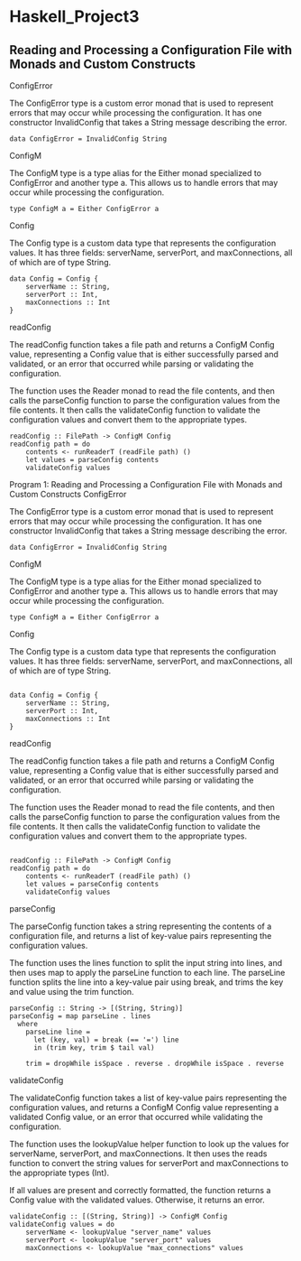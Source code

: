 # Haskell_Project3
## Reading and Processing a Configuration File with Monads and Custom Constructs

ConfigError

The ConfigError type is a custom error monad that is used to represent errors that may occur while processing the configuration. It has one constructor InvalidConfig that takes a String message describing the error.

```
data ConfigError = InvalidConfig String
```
ConfigM

The ConfigM type is a type alias for the Either monad specialized to ConfigError and another type a. This allows us to handle errors that may occur while processing the configuration.
```
type ConfigM a = Either ConfigError a
```
Config

The Config type is a custom data type that represents the configuration values. It has three fields: serverName, serverPort, and maxConnections, all of which are of type String.
```
data Config = Config {
    serverName :: String,
    serverPort :: Int,
    maxConnections :: Int
}
```
readConfig

The readConfig function takes a file path and returns a ConfigM Config value, representing a Config value that is either successfully parsed and validated, or an error that occurred while parsing or validating the configuration.

The function uses the Reader monad to read the file contents, and then calls the parseConfig function to parse the configuration values from the file contents. It then calls the validateConfig function to validate the configuration values and convert them to the appropriate types.

```
readConfig :: FilePath -> ConfigM Config
readConfig path = do
    contents <- runReaderT (readFile path) ()
    let values = parseConfig contents
    validateConfig values
```

Program 1: Reading and Processing a Configuration File with Monads and Custom Constructs
ConfigError

The ConfigError type is a custom error monad that is used to represent errors that may occur while processing the configuration. It has one constructor InvalidConfig that takes a String message describing the error.

```
data ConfigError = InvalidConfig String
```
ConfigM

The ConfigM type is a type alias for the Either monad specialized to ConfigError and another type a. This allows us to handle errors that may occur while processing the configuration.

```
type ConfigM a = Either ConfigError a
```

Config

The Config type is a custom data type that represents the configuration values. It has three fields: serverName, serverPort, and maxConnections, all of which are of type String.

```

data Config = Config {
    serverName :: String,
    serverPort :: Int,
    maxConnections :: Int
}

```
readConfig

The readConfig function takes a file path and returns a ConfigM Config value, representing a Config value that is either successfully parsed and validated, or an error that occurred while parsing or validating the configuration.

The function uses the Reader monad to read the file contents, and then calls the parseConfig function to parse the configuration values from the file contents. It then calls the validateConfig function to validate the configuration values and convert them to the appropriate types.

```

readConfig :: FilePath -> ConfigM Config
readConfig path = do
    contents <- runReaderT (readFile path) ()
    let values = parseConfig contents
    validateConfig values
```

parseConfig

The parseConfig function takes a string representing the contents of a configuration file, and returns a list of key-value pairs representing the configuration values.

The function uses the lines function to split the input string into lines, and then uses map to apply the parseLine function to each line. The parseLine function splits the line into a key-value pair using break, and trims the key and value using the trim function.

```
parseConfig :: String -> [(String, String)]
parseConfig = map parseLine . lines
  where
    parseLine line =
      let (key, val) = break (== '=') line
      in (trim key, trim $ tail val)

    trim = dropWhile isSpace . reverse . dropWhile isSpace . reverse
```


validateConfig

The validateConfig function takes a list of key-value pairs representing the configuration values, and returns a ConfigM Config value representing a validated Config value, or an error that occurred while validating the configuration.

The function uses the lookupValue helper function to look up the values for serverName, serverPort, and maxConnections. It then uses the reads function to convert the string values for serverPort and maxConnections to the appropriate types (Int).

If all values are present and correctly formatted, the function returns a Config value with the validated values. Otherwise, it returns an error.

```
validateConfig :: [(String, String)] -> ConfigM Config
validateConfig values = do
    serverName <- lookupValue "server_name" values
    serverPort <- lookupValue "server_port" values
    maxConnections <- lookupValue "max_connections" values
```
   
